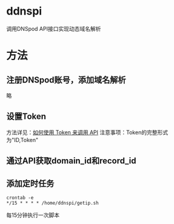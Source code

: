 # ddnspi
调用DNSpod API接口实现动态域名解析
# 方法
## 注册DNSpod账号，添加域名解析
略
## 设置Token
方法详见：[如何使用 Token 来调用 API](https://support.dnspod.cn/Kb/showarticle/tsid/227/)
注意事项：Token的完整形式为"ID,Token"
## 通过API获取domain_id和record_id
## 添加定时任务
```
crontab -e
*/15 * * * * /home/ddnspi/getip.sh
```
每15分钟执行一次脚本
